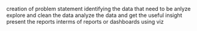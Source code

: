 creation of problem statement
identifying the data that need to be anlyze
explore and clean the data
analyze the data and get the useful insight
present the reports interms of reports or dashboards using viz
